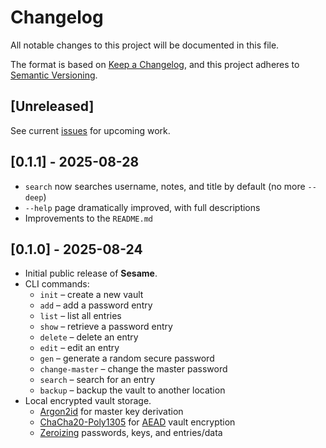 # Changelog

All notable changes to this project will be documented in this file.

The format is based on [Keep a Changelog](https://keepachangelog.com/en/1.1.0/),
and this project adheres to [Semantic Versioning](https://semver.org/spec/v2.0.0.html).

## [Unreleased]

See current [issues](https://github.com/jake-thewoz/sesame/issues) for upcoming work.

## [0.1.1] - 2025-08-28

- `search` now searches username, notes, and title by default (no more `--deep`)
- `--help` page dramatically improved, with full descriptions
- Improvements to the `README.md`

## [0.1.0] - 2025-08-24

- Initial public release of **Sesame**.
- CLI commands:
  - `init` – create a new vault
  - `add` – add a password entry
  - `list` – list all entries
  - `show` – retrieve a password entry
  - `delete` – delete an entry
  - `edit` – edit an entry
  - `gen` – generate a random secure password
  - `change-master` – change the master password
  - `search` – search for an entry
  - `backup` – backup the vault to another location
- Local encrypted vault storage.
  - [Argon2id](https://en.wikipedia.org/wiki/Argon2) for master key derivation
  - [ChaCha20-Poly1305](https://en.wikipedia.org/wiki/ChaCha20-Poly1305) for [AEAD](https://en.wikipedia.org/wiki/Authenticated_encryption) vault encryption
  - [Zeroizing](https://docs.rs/zeroize/latest/zeroize/struct.Zeroizing.html) passwords, keys, and entries/data
